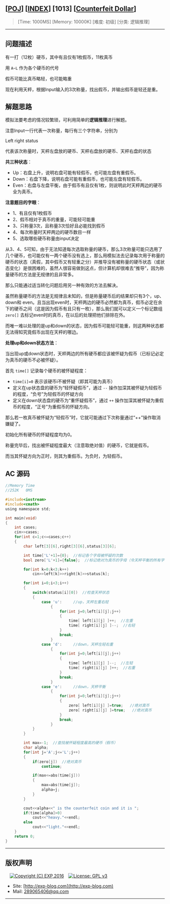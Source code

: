 ## [[POJ](http://poj.org/)] [[INDEX](https://github.com/lyy289065406/POJ-Solving-Reports)] [1013] [[Counterfeit Dollar](http://poj.org/problem?id=1013)]

> [Time: 1000MS] [Memory: 10000K] [难度: 初级] [分类: 逻辑推理]

------

## 问题描述

有一打（12枚）硬币，其中有且仅有1枚假币，11枚真币

用 `A~L` 作为各个硬币的代号

假币可能比真币略轻，也可能略重

现在利用天枰，根据Input输入的3次称量，找出假币，并输出假币是轻还是重。


## 解题思路

模拟法要考虑的情况较繁琐，可利用简单的**逻辑推理**进行解题。

注意Input一行代表一次称量，每行有三个字符串，分别为

Left   right     status

代表该次称量时，天枰左盘放的硬币、天枰右盘放的硬币、天枰右盘的状态


**共三种状态**：

- Up：右盘上升，说明右盘可能有轻假币，也可能左盘有重假币。
- Down：右盘下降，说明右盘可能有重假币，也可能左盘有轻假币。
- Even：右盘与左盘平衡，由于假币有且仅有1枚，则说明此时天枰两边的硬币全为真币。


**注意题目的字眼**：

- 1、有且仅有1枚假币
- 2、假币相对于真币的重量，可能轻可能重
- 3、只称量3次，且称量3次恰好且必能找到假币
- 4、每次称量时天枰两边的硬币数目一样
- 5、选取哪些硬币称量由input决定


从3、4、5可知，由于无法知道每次选取称量的硬币，那么3次称量可能只选用了几个硬币，也可能仅有一两个硬币没有选上，那么用模拟法去记录每次用于称量的硬币的状态（真假，其中假币又有轻重之分）并推导没有被称量的硬币状态（或状态变化）是很困难的，虽然人很容易做到这点，但计算机却很难去“推导”，因为称量硬币的方法是无规律的且非常多。

那么只能通过适当转化问题后用另一种有效的方法去解决。


虽然称量硬币的方法是无规律且未知的，但是称量硬币后的结果却只有3个，up、down和 even。且当出现even时，天枰两边的硬币必然都为真币，假币必定在余下的硬币之间（这是因为假币有且只有一枚），那么我们就可以定义一个标记数组 `zero[]` 去标记even时的真币，在以后的处理把他们排除在外。

而唯一难以处理的是up和down的状态，因为假币可能轻可能重，则这两种状态都无法得知究竟假币出现在天枰的哪边。



**处理up和down状态方法**：

当出现up或down状态时，天枰两边的所有硬币都应该被怀疑为假币（已标记必定为真币的硬币不必被怀疑）。

首先 `time[]` 记录每个硬币的被怀疑程度：

- `time[i]=0` 表示该硬币i不被怀疑（即其可能为真币）
- 定义在up状态盘的硬币为“轻怀疑假币”，通过 `--` 操作加深其被怀疑为轻假币的程度，“负号”为轻假币的怀疑方向
- 定义在down状态盘的硬币为“重怀疑假币”，通过 `++` 操作加深其被怀疑为重假币的程度，“正号”为重假币的怀疑方向。

那么若一枚真币被怀疑为“轻假币”时，它就可能通过下次称量通过“++”操作取消嫌疑了。

初始化所有硬币的怀疑程度均为0。

称量完毕后，找出被怀疑程度最大（注意取绝对值）的硬币，它就是假币。

而当其怀疑方向为正时，则其为重假币。为负时，为轻假币。


## AC 源码


```c
//Memory Time 
//252K   0MS 

#include<iostream>
#include<cmath>
using namespace std;

int main(void)
{
	int cases;
	cin>>cases;
	for(int c=1;c<=cases;c++)
	{
		char left[3][6],right[3][6],status[3][6];

		int time['L'+1]={0};  //标记各个字母被怀疑的次数
		bool zero['L'+1]={false};  //标记绝对为真币的字母（令天枰平衡的所有字母）

		for(int k=0;k<3;k++)
			cin>>left[k]>>right[k]>>status[k];	

		for(int i=0;i<3;i++)
		{
			switch(status[i][0])  //检查天枰状态
			{
			    case 'u':     //up，天枰左重右轻
					{
						for(int j=0;left[i][j];j++)
						{
							time[ left[i][j] ]++;  //左重
							time[ right[i][j] ]--;  //右轻
						}
						break;
					}
				case 'd':     //down，天枰左轻右重
					{
						for(int j=0;left[i][j];j++)
						{
							time[ left[i][j] ]--;  //左轻
							time[ right[i][j] ]++;  //右重
						}
						break;
					}
				case 'e':     //down，天枰平衡
					{
						for(int j=0;left[i][j];j++)
						{
							zero[ left[i][j] ]=true;   //绝对真币
							zero[ right[i][j] ]=true;   //绝对真币
						}
						break;
					}
			}
		}

		int max=-1;  //查找被怀疑程度最高的硬币（假币）
		char alpha;
		for(int j='A';j<='L';j++)
		{
			if(zero[j])  //绝对真币
				continue;

			if(max<=abs(time[j]))
			{
				max=abs(time[j]);
				alpha=j;
			}
		}

		cout<<alpha<<" is the counterfeit coin and it is ";
		if(time[alpha]>0)
			cout<<"heavy."<<endl;
		else
			cout<<"light."<<endl;
	}
	return 0;
}
```

------

## 版权声明

　[![Copyright (C) EXP,2016](https://img.shields.io/badge/Copyright%20(C)-EXP%202016-blue.svg)](http://exp-blog.com)　[![License: GPL v3](https://img.shields.io/badge/License-GPL%20v3-blue.svg)](https://www.gnu.org/licenses/gpl-3.0)
  

- Site: [http://exp-blog.com](http://exp-blog.com) 
- Mail: <a href="mailto:289065406@qq.com?subject=[EXP's Github]%20Your%20Question%20（请写下您的疑问）&amp;body=What%20can%20I%20help%20you?%20（需要我提供什么帮助吗？）">289065406@qq.com</a>


------

